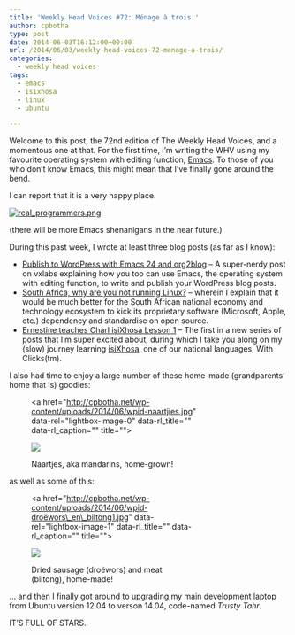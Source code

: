 ```yaml
---
title: 'Weekly Head Voices #72: Ménage à trois.'
author: cpbotha
type: post
date: 2014-06-03T16:12:00+00:00
url: /2014/06/03/weekly-head-voices-72-menage-a-trois/
categories:
  - weekly head voices
tags:
  - emacs
  - isixhosa
  - linux
  - ubuntu

---
```

Welcome to this post, the 72nd edition of The Weekly Head Voices, and a momentous one at that. For the first time, I&#8217;m writing the WHV using my favourite operating system with editing function, [Emacs][1]. To those of you who don&#8217;t know Emacs, this might mean that I&#8217;ve finally gone around the bend. 

I can report that it is a very happy place. 

<div class="figure">
  <p>
    <a href="http://xkcd.com/378/"><img src="http://imgs.xkcd.com/comics/real_programmers.png" alt="real_programmers.png" /></a>
  </p></p>
</div>

(there will be more Emacs shenanigans in the near future.) 

During this past week, I wrote at least three blog posts (as far as I know): 

<ul class="org-ul">
  <li>
    <a href="http://vxlabs.com/2014/05/25/emacs-24-with-prelude-org2blog-and-wordpress/">Publish to WordPress with Emacs 24 and org2blog</a> &#8211; A super-nerdy post on vxlabs explaining how you too can use Emacs, the operating system with editing function, to write and publish your WordPress blog posts.
  </li>
  <li>
    <a href="http://cpbotha.net/2014/05/31/south-africa-why-are-you-not-running-linux/">South Africa, why are you not running Linux?</a> &#8211; wherein I explain that it would be much better for the South African national economy and technology ecosystem to kick its proprietary software (Microsoft, Apple, etc.) dependency and standardise on open source.
  </li>
  <li>
    <a href="http://cpbotha.net/2014/05/29/ernestine-teaches-charl-isixhosa-lesson-1/">Ernestine teaches Charl isiXhosa Lesson 1</a> &#8211; The first in a new series of posts that I&#8217;m super excited about, during which I take you along on my (slow) journey learning <a href="http://en.wikipedia.org/wiki/Xhosa_language">isiXhosa</a>, one of our national languages, With Clicks(tm).
  </li>
</ul>

I also had time to enjoy a large number of these home-made (grandparents&#8217; home that is) goodies: <figure style="width: 300px" class="wp-caption alignnone"><a href="http://cpbotha.net/wp-content/uploads/2014/06/wpid-naartjies.jpg" data-rel="lightbox-image-0" data-rl\_title="" data-rl\_caption="" title="">

![][2]</a><figcaption class="wp-caption-text">Naartjes, aka mandarins, home-grown!</figcaption></figure> 

as well as some of this: <figure style="width: 300px" class="wp-caption alignnone"><a href="http://cpbotha.net/wp-content/uploads/2014/06/wpid-droëwors\_en\_biltong1.jpg" data-rel="lightbox-image-1" data-rl\_title="" data-rl\_caption="" title="">

![][3]</a><figcaption class="wp-caption-text">Dried sausage (droëwors) and meat (biltong), home-made!</figcaption></figure> 

&#x2026; and then I finally got around to upgrading my main development laptop from Ubuntu version 12.04 to verson 14.04, code-named _Trusty Tahr_. 

IT&#8217;S FULL OF STARS.

 [1]: http://en.wikipedia.org/wiki/Emacs
 [2]: http://cpbotha.net/wp-content/uploads/2014/06/wpid-naartjies-300x225.jpg
 [3]: http://cpbotha.net/wp-content/uploads/2014/06/wpid-droëwors_en_biltong1-300x259.jpg